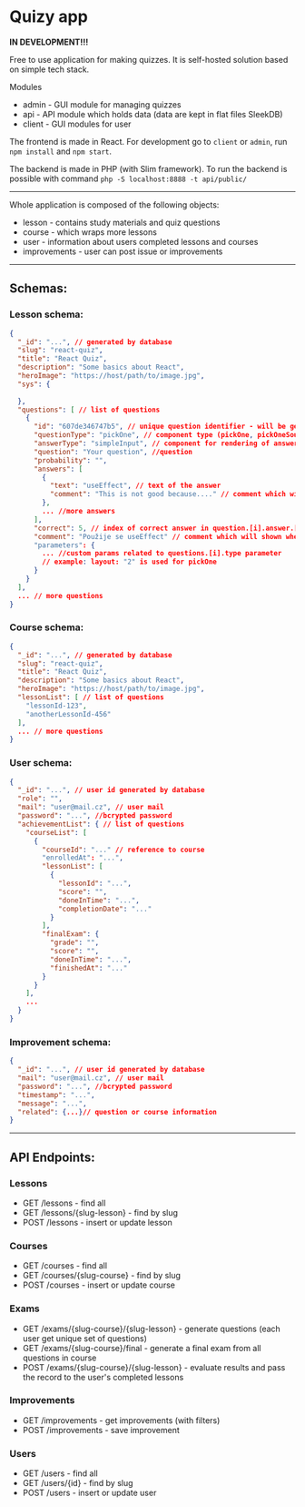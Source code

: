 # Quizy app

**IN DEVELOPMENT!!!**

Free to use application for making quizzes. 
It is self-hosted solution based on simple tech stack.

Modules
- admin - GUI module for managing quizzes
- api - API module which holds data (data are kept in flat files SleekDB)
- client - GUI modules for user

The frontend is made in React. 
For development go to `client` or `admin`, run `npm install` and `npm start`.

The backend is made in PHP (with Slim framework). To run the backend is possible with command
`php -S localhost:8888 -t api/public/`

---

Whole application is composed of the following objects:
- lesson - contains study materials and quiz questions 
- course - which wraps more lessons
- user - information about users completed lessons and courses
- improvements - user can post issue or improvements

---
## Schemas:

### Lesson schema:

```json
{
  "_id": "...", // generated by database
  "slug": "react-quiz",
  "title": "React Quiz",
  "description": "Some basics about React",
  "heroImage": "https://host/path/to/image.jpg",
  "sys": {
    
  },
  "questions": [ // list of questions
    {
      "id": "607de346747b5", // unique question identifier - will be generated automatically
      "questionType": "pickOne", // component type (pickOne, pickOneSourceCode, sequence, pickMultiple)
      "answerType": "simpleInput", // component for rendering of answers (simpleInput, sourceCode, markdown)
      "question": "Your question", //question
      "probability": "",
      "answers": [
        {
          "text": "useEffect", // text of the answer
          "comment": "This is not good because...." // comment which will shown when question answered
        },
        ... //more answers
      ],
      "correct": 5, // index of correct answer in question.[i].answer.[j] -- differ for each type
      "comment": "Použije se useEffect" // comment which will shown when question answered
      "parameters": {
        ... //custom params related to questions.[i].type parameter
        // example: layout: "2" is used for pickOne
      }
    }
  ],
  ... // more questions
}
```

### Course schema:

```json
{
  "_id": "...", // generated by database
  "slug": "react-quiz",
  "title": "React Quiz",
  "description": "Some basics about React",
  "heroImage": "https://host/path/to/image.jpg",
  "lessonList": [ // list of questions
    "lessonId-123",
    "anotherLessonId-456"
  ],
  ... // more questions
}
```


### User schema:

```json
{
  "_id": "...", // user id generated by database
  "role": "",
  "mail": "user@mail.cz", // user mail
  "password": "...", //bcrypted password
  "achievementList": { // list of questions
    "courseList": [
      {
        "courseId": "..." // reference to course
        "enrolledAt": "...",
        "lessonList": [
          {
            "lessonId": "...",
            "score": "",
            "doneInTime": "...",
            "completionDate": "..."
          }
        ],
        "finalExam": {
          "grade": "",
          "score": "",
          "doneInTime": "...",
          "finishedAt": "..."
        }
      }
    ],
    ...
  }
}
```

### Improvement schema:

```json
{
  "_id": "...", // user id generated by database
  "mail": "user@mail.cz", // user mail
  "password": "...", //bcrypted password
  "timestamp": "...",
  "message": "...",
  "related": {...}// question or course information
}
```

---

## API Endpoints:

### Lessons
- GET /lessons - find all
- GET /lessons/{slug-lesson} - find by slug
- POST /lessons - insert or update lesson

### Courses

- GET /courses - find all
- GET /courses/{slug-course} - find by slug
- POST /courses - insert or update course

### Exams

- GET /exams/{slug-course}/{slug-lesson} - generate questions (each user get unique set of questions)
- GET /exams/{slug-course}/final - generate a final exam from all questions in course
- POST /exams/{slug-course}/{slug-lesson} - evaluate results and pass the record to the user's completed lessons

### Improvements

- GET /improvements - get improvements (with filters)
- POST /improvements - save improvement

### Users

- GET /users - find all
- GET /users/{id} - find by slug
- POST /users - insert or update user

